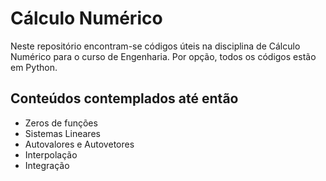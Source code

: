 
# Cálculo Numérico

Neste repositório encontram-se códigos úteis na disciplina de Cálculo Numérico para o curso de Engenharia. Por opção, todos os códigos estão em Python.
## Conteúdos contemplados até então

- Zeros de funções
- Sistemas Lineares
- Autovalores e Autovetores
- Interpolação
- Integração
